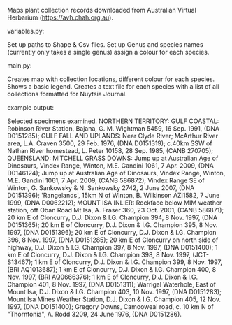 Maps plant collection records downloaded from Australian Virtual Herbarium (https://avh.chah.org.au).

variables.py:

Set up paths to Shape & Csv files.
Set up Genus and species names (currently only takes a single genus) assign a colour for each species.

main.py:

Creates map with collection locations, different colour for each species. Shows a basic legend.
Creates a text file for each species with a list of all collections formatted for Nuytsia Journal.

example output:

Selected specimens examined. NORTHERN TERRITORY: GULF COASTAL: Robinson River Station, Bajana, G. M. Wightman 5459, 16 Sep. 1991, (DNA D0151285); GULF FALL AND UPLANDS: Near Clyde River; McArthur River area, L.A. Craven 3500, 29 Feb. 1976, (DNA D0151319); c.40km SSW of Nathan River homestead, L. Peter 10158, 28 Sep. 1985, (CANB 270705); QUEENSLAND: MITCHELL GRASS DOWNS: Jump up at Australian Age of Dinosaurs, Vindex Range, Winton, M.E. Gandini 1061, 7 Apr. 2009, (DNA D0146124); Jump up at Australian Age of Dinosaurs, Vindex Range, Winton, M.E. Gandini 1061, 7 Apr. 2009, (CANB 586872); Vindex Range SE of Winton, G. Sankowsky & N. Sankowsky 2742, 2 June 2007, (DNA D0151396); 'Rangelands', 15km N of Winton, B. Wilkinson AZI1582, 7 June 1999, (DNA D0062212); MOUNT ISA INLIER: Rockface below MIM weather station, off Oban Road Mt Isa, A. Fraser 360, 23 Oct. 2001, (CANB 586871); 20 km E of Cloncurry, D.J. Dixon & I.G. Champion 394, 8 Nov. 1997, (DNA D0151365); 20 km E of Cloncurry, D.J. Dixon & I.G. Champion 395, 8 Nov. 1997, (DNA D0151396); 20 km E of Cloncurry, D.J. Dixon & I.G. Champion 396, 8 Nov. 1997, (DNA D0151285); 20 km E of Cloncurry on north side of highway, D.J. Dixon & I.G. Champion 397, 8 Nov. 1997, (DNA D0151400); 1 km E of Cloncurry, D.J. Dixon & I.G. Champion 398, 8 Nov. 1997, (JCT-S13467); 1 km E of Cloncurry, D.J. Dixon & I.G. Champion 399, 8 Nov. 1997, (BRI AQ1013687); 1 km E of Cloncurry, D.J. Dixon & I.G. Champion 400, 8 Nov. 1997, (BRI AQ0666376); 1 km E of Cloncurry, D.J. Dixon & I.G. Champion 401, 8 Nov. 1997, (DNA D0151311); Warrigal Waterhole, East of Mount Isa, D.J. Dixon & I.G. Champion 403, 10 Nov. 1997, (DNA D0151283); Mount Isa Mines Weather Station, D.J. Dixon & I.G. Champion 405, 12 Nov. 1997, (DNA D0151400); Gregory Downs, Camooweal road, c. 10 km N of "Thorntonia", A. Rodd 3209, 24 June 1976, (DNA D0151286).

